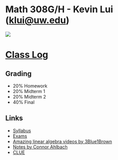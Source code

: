 # Math 308G/H - Kevin Lui (<klui@uw.edu>)

![](https://imgs.xkcd.com/comics/matrix_transform.png)

# [Class Log](./log)

## Grading

* 20% Homework
* 20% Midterm 1
* 20% Midterm 2
* 40% Final

## Links

* [Syllabus](./syllabus.pdf)
* [Exams](./exams)
* [Amazing linear algebra videos by 3Blue1Brown](https://www.youtube.com/playlist?list=PLZHQObOWTQDPD3MizzM2xVFitgF8hE_ab)
* [Notes by Connor Ahlbach](https://sites.math.washington.edu/~ahlbach/math308su17/)
* [CLUE](http://webster.uaa.washington.edu/asp/website/clue/home/)
